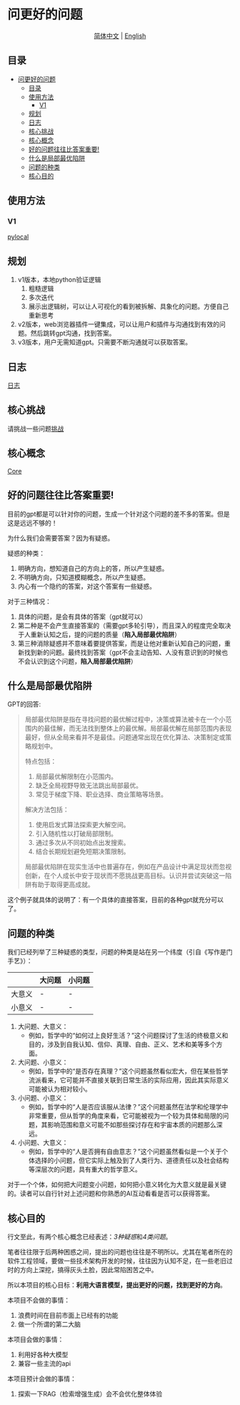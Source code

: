 # 问更好的问题

<p align="center">
  <a href="/README.md">简体中文</a> |
  <a href="/doc/README-en.md">English</a>
</p>

## 目录

- [问更好的问题](#问更好的问题)
  - [目录](#目录)
  - [使用方法](#使用方法)
    - [V1](#v1)
  - [规划](#规划)
  - [日志](#日志)
  - [核心挑战](#核心挑战)
  - [核心概念](#核心概念)
  - [好的问题往往比答案重要!](#好的问题往往比答案重要)
  - [什么是局部最优陷阱](#什么是局部最优陷阱)
  - [问题的种类](#问题的种类)
  - [核心目的](#核心目的)

## 使用方法

### V1

[pylocal](/pylocal/README.md)

## 规划

1. v1版本，本地python验证逻辑
   1. 粗糙逻辑
   2. 多次迭代
   3. 展示出逻辑树，可以让人可视化的看到被拆解、具象化的问题。方便自己重新思考
2. v2版本，web浏览器插件一键集成，可以让用户和插件与沟通找到有效的问题。然后跳转gpt沟通，找到答案。
3. v3版本，用户无需知道gpt。只需要不断沟通就可以获取答案。

## 日志

[日志](/doc/Log.md)

## 核心挑战

请挑战一些问题[挑战](/doc/challenge.csv)

## 核心概念

[Core](/doc/Core.md)

## 好的问题往往比答案重要!

目前的gpt都是可以针对你的问题，生成一个针对这个问题的差不多的答案。但是这是远远不够的！

为什么我们会需要答案？因为有疑惑。

疑惑的种类：
1. 明确方向，想知道自己的方向上的答，所以产生疑惑。
2. 不明确方向，只知道模糊概念，所以产生疑惑。
3. 内心有一个隐约的答案，对这个答案有一些疑惑。

对于三种情况：
1. 具体的问题，是会有具体的答案（gpt就可以）
2. 第二种是不会产生直接答案的（需要gpt多轮引导），而且深入的程度完全取决于人重新认知之后，提的问题的质量（**陷入局部最优陷阱**）
3. 第三种消除疑惑并不意味着要提供答案，而是让他对重新认知自己的问题，重新找到新的问题。最终找到答案（gpt不会主动告知、人没有意识到的时候也不会认识到这个问题，**陷入局部最优陷阱**）

## 什么是局部最优陷阱

GPT的回答:

> 局部最优陷阱是指在寻找问题的最优解过程中，决策或算法被卡在一个小范围内的最佳解，而无法找到整体上的最优解。局部最优解在局部范围内表现最好，但从全局来看并不是最佳。问题通常出现在优化算法、决策制定或策略规划中。
> 
> 特点包括：
> 1. 局部最优解限制在小范围内。
> 2. 缺乏全局视野导致无法跳出局部最优。
> 3. 常见于梯度下降、职业选择、商业策略等场景。
> 
> 解决方法包括：
> 1. 使用启发式算法探索更大解空间。
> 2. 引入随机性以打破局部限制。
> 3. 通过多次从不同初始点出发搜索。
> 4. 结合长期规划避免短期决策限制。
> 
> 局部最优陷阱在现实生活中也普遍存在，例如在产品设计中满足现状而忽视创新，在个人成长中安于现状而不愿挑战更高目标。认识并尝试突破这一陷阱有助于取得更高成就。

这个例子就具体的说明了：有一个具体的直接答案，目前的各种gpt就充分可以了。

## 问题的种类

我们已经列举了三种疑惑的类型，问题的种类是站在另一个纬度（引自《写作是门手艺》）：

| | 大问题 | 小问题 |
|---|---|---|
| 大意义 | - | - |
| 小意义 | - | - |

1. 大问题、大意义：
   - 例如，哲学中的“如何过上良好生活？”这个问题探讨了生活的终极意义和目的，涉及到自我认知、信仰、真理、自由、正义、艺术和美等多个方面。
2. 大问题、小意义：
   - 例如，哲学中的“是否存在真理？”这个问题虽然看似宏大，但在某些哲学流派看来，它可能并不直接关联到日常生活的实际应用，因此其实际意义可能被认为相对较小。
3. 小问题、小意义：
   - 例如，哲学中的“人是否应该服从法律？”这个问题虽然在法学和伦理学中非常重要，但从哲学的角度来看，它可能被视为一个较为具体和局限的问题，其影响范围和意义可能不如那些探讨存在和宇宙本质的问题那么深远。
4. 小问题、大意义：
   - 例如，哲学中的“人是否拥有自由意志？”这个问题虽然看似是一个关于个体选择的小问题，但它实际上触及到了人类行为、道德责任以及社会结构等深层次的问题，具有重大的哲学意义。

对于一个个体，如何把大问题变小问题，如何把小意义转化为大意义就是最关键的。读者可以自行针对上述问题和你熟悉的AI互动看看是否可以获得答案。

## 核心目的

行文至此，有两个核心概念已经表述：*3种疑惑*和*4类问题*。

笔者往往限于后两种困惑之间，提出的问题也往往是不明所以。尤其在笔者所在的软件工程领域，要做一些技术架构开发的时候，往往因为认知不足，在一些老旧过时的方向上深挖，搞得灰头土脸，因此常陷困苦之中。

所以本项目的核心目标：**利用大语言模型，提出更好的问题，找到更好的方向**。

本项目不会做的事情：
1. 浪费时间在目前市面上已经有的功能
2. 做一个所谓的第二大脑

本项目会做的事情：
1. 利用好各种大模型
2. 兼容一些主流的api

本项目预计会做的事情：
1. 探索一下RAG（检索增强生成）会不会优化整体体验
